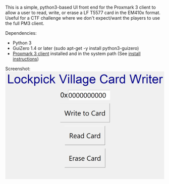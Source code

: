 This is a simple, python3-based UI front end for the Proxmark 3 client to allow a user to read, write, or erase a LF T5577 card in the EM410x format. Useful for a CTF challenge where we don't expect/want the players to use the full PM3 client. 

Dependencies:
- Python 3
- GuiZero 1.4 or later (sudo apt-get -y install python3-guizero)
- [Proxmark 3 client](https://github.com/RfidResearchGroup/proxmark3) installed and in the system path (See [install instructions](https://github.com/RfidResearchGroup/proxmark3?tab=readme-ov-file#proxmark3-installation-and-overview))

Screenshot:
![Screenshot of client UI](cardwritescreenshot.png?raw=true "UI Screenshot")
